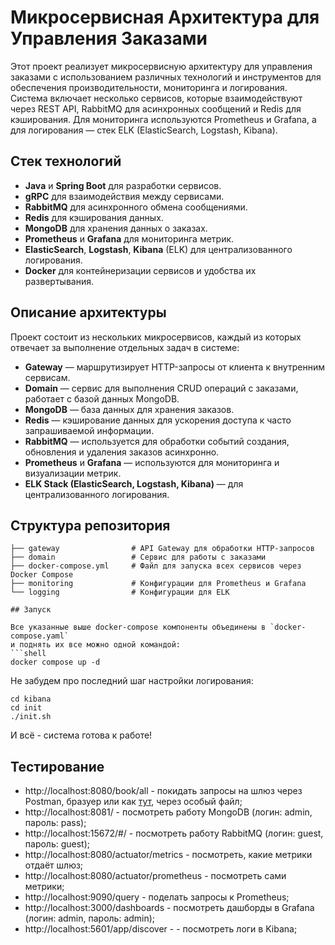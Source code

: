 # Микросервисная Архитектура для Управления Заказами

Этот проект реализует микросервисную архитектуру для управления заказами с использованием различных технологий и инструментов для обеспечения производительности, мониторинга и логирования. Система включает несколько сервисов, которые взаимодействуют через REST API, RabbitMQ для асинхронных сообщений и Redis для кэширования. Для мониторинга используются Prometheus и Grafana, а для логирования — стек ELK (ElasticSearch, Logstash, Kibana).

## Стек технологий

- **Java** и **Spring Boot** для разработки сервисов.
- **gRPC** для взаимодействия между сервисами.
- **RabbitMQ** для асинхронного обмена сообщениями.
- **Redis** для кэширования данных.
- **MongoDB** для хранения данных о заказах.
- **Prometheus** и **Grafana** для мониторинга метрик.
- **ElasticSearch**, **Logstash**, **Kibana** (ELK) для централизованного логирования.
- **Docker** для контейнеризации сервисов и удобства их развертывания.

## Описание архитектуры

Проект состоит из нескольких микросервисов, каждый из которых отвечает за выполнение отдельных задач в системе:

- **Gateway** — маршрутизирует HTTP-запросы от клиента к внутренним сервисам.
- **Domain** — сервис для выполнения CRUD операций с заказами, работает с базой данных MongoDB.
- **MongoDB** — база данных для хранения заказов.
- **Redis** — кэширование данных для ускорения доступа к часто запрашиваемой информации.
- **RabbitMQ** — используется для обработки событий создания, обновления и удаления заказов асинхронно.
- **Prometheus** и **Grafana** — используются для мониторинга и визуализации метрик.
- **ELK Stack (ElasticSearch, Logstash, Kibana)** — для централизованного логирования.

## Структура репозитория

```plaintext
├── gateway                # API Gateway для обработки HTTP-запросов
├── domain                 # Сервис для работы с заказами
├── docker-compose.yml     # Файл для запуска всех сервисов через Docker Compose
├── monitoring             # Конфигурации для Prometheus и Grafana
└── logging                # Конфигурации для ELK

## Запуск

Все указанные выше docker-compose компоненты объединены в `docker-compose.yaml`
и поднять их все можно одной командой:
```shell
docker compose up -d
```
Не забудем про последний шаг настройки логирования:
```shell
cd kibana
cd init
./init.sh
```
И всё - система готова к работе!

## Тестирование
 * http://localhost:8080/book/all - покидать запросы на шлюз через Postman, 
бразуер или как [тут](testing/gateway.http), через особый файл;
 * http://localhost:8081/ - посмотреть работу MongoDB (логин: admin, пароль: pass);
 * http://localhost:15672/#/ - посмотреть работу RabbitMQ (логин: guest, пароль: guest);
 * http://localhost:8080/actuator/metrics - посмотреть, какие метрики отдаёт шлюз;
 * http://localhost:8080/actuator/prometheus - посмотреть сами метрики;
 * http://localhost:9090/query - поделать запросы к Prometheus;
 * http://localhost:3000/dashboards - посмотреть дашборды в Grafana (логин: admin, пароль: admin);
 * http://localhost:5601/app/discover - - посмотреть логи в Kibana;
